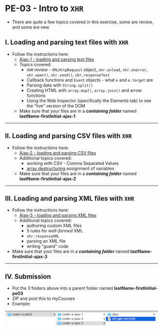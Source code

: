 # PE-03 - Intro to `XHR`

- There are quite a few topics covered in this exercise, some are review, and some are new

## I. Loading and parsing text files with `XHR`
- Follow the instructions here:
  - [Ajax-1 - loading and parsing text files](https://github.com/tonethar/IGME-330-Master/blob/master/notes/HW-ajax-1.md)
  - Topics covered:
    - `XHR` review - `XMLHttpRequest` object, `xhr.onload`, `xhr.onerror`, `xhr.open()`, `xhr.send()`, `xhr.responseText`
    - Callback functions and `Event` objects - what `e` and `e.target` are
    - Parsing data with `String.split()`
    - Creating HTML with `array.map()`, `array.join()` and arrow functions
    - Using the Web Inspector (specifically the Elements tab) to see the "live" version of the DOM
  - Make sure that your files are in a ***containing folder*** named  **lastName-firstInitial-ajax-1**

<hr>

## II. Loading and parsing CSV files with `XHR`
- Follow the instructions here:
  - [Ajax-2 - loading and parsing CSV files](https://github.com/tonethar/IGME-330-Master/blob/master/notes/HW-ajax-2.md)
  - Additional topics covered:
    - working with CSV - Comma Separated Values
    - [array destructuring](https://developer.mozilla.org/en-US/docs/Web/JavaScript/Reference/Operators/Destructuring_assignment) assignment of variables
  - Make sure that your files are in a ***containing folder*** named  **lastName-firstInitial-ajax-2**

<hr>

## III. Loading and parsing XML files with `XHR`

- Follow the instructions here:
  - [Ajax-3 - loading and parsing XML files](https://github.com/tonethar/IGME-330-Master/blob/master/notes/HW-ajax-3.md)
  - Additional topics covered:
    - authoring custom XML files
    - 5 rules for *well-formed* XML
    - `xhr.responseXML`
    - parsing an XML file
    - writing "guard" code
- Make sure that your files are in a ***containing folder*** named  **lastName-firstInitial-ajax-3**

<hr>

## IV. Submission
- Put the 3 folders above into a parent folder named **lastName-firstInitial-pe03**
- ZIP and post this to myCourses
- Example:

![screenshot](_images/pe03-1.png)
